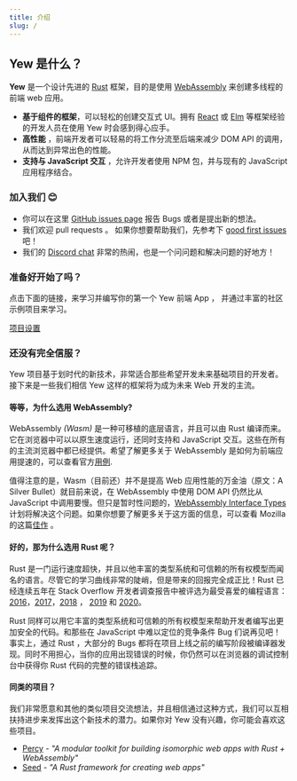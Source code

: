 ```yaml
---
title: 介绍
slug: /
---
```


## Yew 是什么？

**Yew** 是一个设计先进的 [Rust](https://www.rust-lang.org/) 框架，目的是使用 [WebAssembly](https://webassembly.org/) 来创建多线程的前端 web 应用。

- **基于组件的框架**，可以轻松的创建交互式 UI。拥有 [React](https://reactjs.org/) 或 [Elm](https://elm-lang.org/) 等框架经验的开发人员在使用 Yew 时会感到得心应手。
- **高性能** ，前端开发者可以轻易的将工作分流至后端来减少 DOM API 的调用，从而达到异常出色的性能。
- **支持与 JavaScript 交互** ，允许开发者使用 NPM 包，并与现有的 JavaScript 应用程序结合。

### 加入我们 😊

- 你可以在这里 [GitHub issues page](https://github.com/yewstack/yew/issues) 报告 Bugs 或者是提出新的想法。
- 我们欢迎 pull requests 。 如果你想要帮助我们，先参考下 [good first issues](https://github.com/yewstack/yew/issues?q=is%3Aopen+is%3Aissue+label%3A%22good+first+issue%22) 吧！
- 我们的 [Discord chat](https://discord.gg/VQck8X4) 非常的热闹，也是一个问问题和解决问题的好地方！

### 准备好开始了吗？

点击下面的链接，来学习并编写你的第一个 Yew 前端 App ， 并通过丰富的社区示例项目来学习。

[项目设置](getting-started/project-setup.md)

### 还没有完全信服？

Yew 项目基于划时代的新技术，非常适合那些希望开发未来基础项目的开发者。接下来是一些我们相信 Yew 这样的框架将为成为未来 Web 开发的主流。

#### 等等，为什么选用 WebAssembly?

WebAssembly *(Wasm)* 是一种可移植的底层语言，并且可以由 Rust 编译而来。它在浏览器中可以以原生速度运行，还同时支持和 JavaScript 交互。这些在所有的主流浏览器中都已经提供。希望了解更多关于 WebAssembly 是如何为前端应用提速的，可以查看官方[用例](https://webassembly.org/docs/use-cases/).

值得注意的是，Wasm（目前还）并不是提高 Web 应用性能的万金油（原文：A Silver Bullet）就目前来说，在 WebAssembly 中使用 DOM API 仍然比从 JavaScript 中调用要慢。但只是暂时性问题的，[WebAssembly Interface Types](https://github.com/WebAssembly/interface-types/blob/master/proposals/interface-types/Explainer.md) 计划将解决这个问题。如果你想要了解更多关于这方面的信息，可以查看 Mozilla 的这篇[佳作](https://hacks.mozilla.org/2019/08/webassembly-interface-types/) 。

#### 好的，那为什么选用 Rust 呢？

Rust 是一门运行速度超快，并且以他丰富的类型系统和可信赖的所有权模型而闻名的语言。尽管它的学习曲线非常的陡峭，但是带来的回报完全成正比！Rust 已经连续五年在 Stack Overflow 开发者调查报告中被评选为最受喜爱的编程语言：[2016](https://insights.stackoverflow.com/survey/2016#technology-most-loved-dreaded-and-wanted)，[2017](https://insights.stackoverflow.com/survey/2017#most-loved-dreaded-and-wanted)，[2018](https://insights.stackoverflow.com/survey/2018#technology-_-most-loved-dreaded-and-wanted-languages) ， [2019](https://insights.stackoverflow.com/survey/2019#technology-_-most-loved-dreaded-and-wanted-languages) 和 [2020](https://insights.stackoverflow.com/survey/2020#most-loved-dreaded-and-wanted)。

Rust 同样可以用它丰富的类型系统和可信赖的所有权模型来帮助开发者编写出更加安全的代码。和那些在 JavaScript 中难以定位的竞争条件 Bug 们说再见吧！ 事实上，通过 Rust ，大部分的 Bugs 都将在项目上线之前的编写阶段被编译器发现。同时不用担心，当你的应用出现错误的时候，你仍然可以在浏览器的调试控制台中获得你 Rust 代码的完整的错误栈追踪。

#### 同类的项目？

我们非常愿意和其他的类似项目交流想法，并且相信通过这种方式，我们可以互相扶持进步来发挥出这个新技术的潜力。如果你对 Yew 没有兴趣，你可能会喜欢这些项目。

- [Percy](https://github.com/chinedufn/percy) - *"A modular toolkit for building isomorphic web apps with Rust + WebAssembly"*
- [Seed](https://github.com/seed-rs/seed) - *"A Rust framework for creating web apps"*
